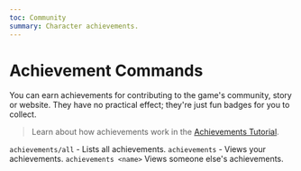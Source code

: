 ```yaml
---
toc: Community
summary: Character achievements.
---
```

# Achievement Commands

You can earn achievements for contributing to the game's community, story or website.  They have no practical effect; they're just fun badges for you to collect.

> Learn about how achievements work in the [Achievements Tutorial](/help/achievements_tutorial).

`achievements/all` - Lists all achievements.
`achievements` - Views your achievements.
`achievements <name>` Views someone else's achievements.
